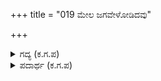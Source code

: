 +++
title = "019 ಮೇಲ ಜಗವೇಳೋಡಿದವು"

+++

<details><summary>ಗದ್ಯ (ಕ.ಗ.ಪ) </summary>

19. "ಮೇಲಿನ ಸಪ್ತಲೋಕಗಳು ಧ್ರುವನಾಲಯಕ್ಕೆ  ಓಡಿದುವು. ಅಂದು ಗ್ರಹಗಳ ಗುಂಪು, ನಕ್ಷತ್ರಗಳ ರಾಸಿ ದಾರಿ ತಪ್ಪಿದವು. ಜೋಯಿಸರ ಭವಿಷ್ಯದ ಮಾತು ಸುಳ್ಳಾಯಿತು. ಧಾಳಿಯಿಡುವ ಬೇಸಿಗೆಯಲ್ಲಿ ನೆಲ ಪಾತಾಳಕ್ಕೆ ಅದ್ದಿ ಹೋಯಿತು. ಬ್ರಹ್ಮಾಂಡದ  ಮೇಲಣ ತೆರೆಯಾದ ನೀರು ಕುದಿಯಿತು, ಅದನ್ನು ಏನೆಂದು ಹೇಳಲಿ ?"
</details>

<details><summary>ಪದಾರ್ಥ (ಕ.ಗ.ಪ) </summary>

ಸೆಗಳಿ-ಬೇಸಿಗೆ,
</details>

